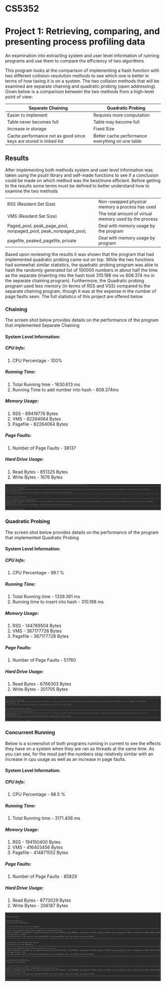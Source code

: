 # CS5352
# Project 1: Retrieving, comparing, and presenting process profiling data
An examination into extracting system and user level information of running programs and use them to compare the efficiency of two algorithms 
 
This program looks at the comparison of implementing a hash function with two different collision-resolution methods to see which one is better in terms of how taxing it is on a system.
The two collision methods that will be examined are separate chaining and quadratic probing (open addressing).
Given below is a comparison between the two methods from a high-level point of view:

| Separate Chaining                                                   | Quadratic Probing                                |
|---------------------------------------------------------------------|--------------------------------------------------|
| Easier to implement                                                 |  Requires more computation                       |
| Table never becomes full                                            | Table may become full                            |
| Increase in storage                                                 | Fixed Size                                       |
| Cache performance not as good since  keys are stored in linked list | Better cache performance everything on one table |


## Results
After implementing both methods system and user level information was taken using the psutil library and self-made functions to see if a conclusion could be made on which method was the best/more efficient.
Before getting to the results some terms must be defined to better understand how to examine the two methods
 
|                                                                |                                                        |
|----------------------------------------------------------------|--------------------------------------------------------|
| RSS (Resident Set Size)                                        | Non-swapped physical memory a process has used         |
| VMS (Resident Set Size)                                        | The total amount of virtual memory used by the process |
| Paged_pool, peak_page_pool, nonpaged_pool, peak_nonpaged_pool, | Deal with memory usage by the program                  |
| pagefile, peaked_pagefile, private                             | Deal with memory usage by program                      |

Based upon reviewing the results it was shown that the program that had implemented quadratic probing came out on top. 
While the two functions had somewhat similar statistics, the quadratic probing program was able to hash the randomly
generated list of 100000 numbers in about half the time as the separate (inserting into the hash took 310.198 ms vs 608.374 ms
in the separate chaining program). Furthermore, the Quadratic probing program used less memory (in terms of RSS and VSS)
compared to the separate chaining program, though it was at the expense in the number of page faults seen. The full statistics 
of this project are offered below

### Chaining  
The screen shot below provides details on the performance of the program that implemented Separate Chaining 
#### System Level Information:
##### CPU Info:
1. CPU Percentage -  100%
##### Running Time:
1. Total Running time - 1630.613 ms
2. Running Time to add number into hash - 608.374ms
##### Memory Usage:
1. RSS - 89419776 Bytes 
2. VMS - 82264064 Bytes
3. Pagefile - 82264064 Bytes
##### Page Faults:
1. Number of Page Faults - 38137
##### Hard Drive Usage:
1. Read Bytes - 851325 Bytes
2. Write Bytes - 1676 Bytes

![ScreenShot](https://github.com/just331/CS5352/blob/master/Project%201/p1_separate-chaining_results.PNG)

### Quadratic Probing
The screen shot below provides details on the performance of the program that implemented Quadratic Probing 
#### System Level Information:
##### CPU Info:
1. CPU Percentage - 99.1 %
##### Running Time:
1. Total Running time -  1339.391 ms
2. Running time to insert into hash - 310.198 ms 
##### Memory Usage:
1. RSS - 144789504 Bytes
2. VMS - 367177728 Bytes
3. Pagefile - 367177728 Bytes
##### Page Faults:
1. Number of Page Faults - 51760
##### Hard Drive Usage:
1. Read Bytes -  6766303 Bytes
2. Write Bytes - 201705 Bytes 

![ScreenShot](https://github.com/just331/CS5352/blob/master/Project%201/p1_quad-probing_results.PNG)

### Concurrent Running
Below is a screenshot of both programs running in current to see the effects they have on a system when they are ran as threads at the same time. 
As you can see, for the most part the numbers stay relatively similar with an increase in cpu usage as well as an increase in page faults.

#### System Level Information:
##### CPU Info:
1. CPU Percentage - 98.5 %
##### Running Time:
1. Total Running time - 3171.406 ms
##### Memory Usage:
1. RSS - 194150400 Bytes
2. VMS - 416403456 Bytes
3. Pagefile - 414871552 Bytes
##### Page Faults:
1. Number of Page Faults - 85829
##### Hard Drive Usage:
1. Read Bytes -  8773029 Bytes
2. Write Bytes - 206187 Bytes 

![ScreenShot](https://github.com/just331/CS5352/blob/master/Project%201/p1_concurrent.PNG)